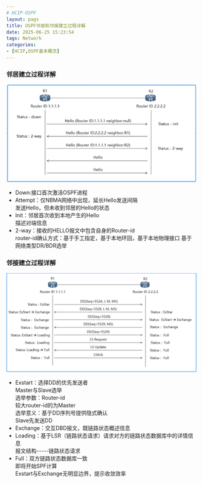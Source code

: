 ```yaml
---
# HCIP-OSPF
layout: pags
title: OSPF邻居和邻接建立过程详解
date: 2025-06-25 15:23:54
tags: Network
categories: 
- [HCIP,OSPF基本概念]
---
```


### 邻居建立过程详解 

![命令](../imgs/OSPF/邻居建立过程详解.png)

- Down:接口首次激活OSPF进程
- Attempt：仅NBMA网络中出现，延长Hello发送间隔  
           发送Hello，但未收到邻居的Hello的状态
- Init：邻居首次收到本地产生的Hello  
        描述对端信息
- 2-way：接收的HELLO报文中包含自身的Router-id  
          router-id确认方式：基于手工指定，基于本地环回，基于本地物理接口
        基于网络类型DR/BDR选举

### 邻接建立过程详解

![命令](../imgs/OSPF/邻接建立过程详解.png)

- Exstart：选择DD的优先发送者  
           Master与Slave选举  
               选举参数：Router-id    
                    较大router-id的为Master  
                选举意义：基于DD序列号提供隐式确认  
                    Slave先发送DD
- Exchange：交互DBD报文，既链路状态概述信息
- Loading：基于LSR（链路状态请求）请求对方的链路状态数据库中的详情信息  
   报文结构-----链路状态请求
- Full：双方链路状态数据库一致  
    即将开始SPF计算  
Exstart与Exchange无明显边界，提示收敛效率               